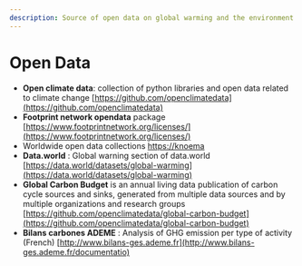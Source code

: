 ```yaml
---
description: Source of open data on global warming and the environment
---
```


# Open Data



* **Open climate data**: collection of python libraries and open data related to climate change [https://github.com/openclimatedata](https://github.com/openclimatedata)
* **Footprint network opendata** package [https://www.footprintnetwork.org/licenses/](https://www.footprintnetwork.org/licenses/)
* Worldwide open data collections [https://knoema](https://knoema.com)
* **Data.world** : Global warning section of data.world [https://data.world/datasets/global-warming](https://data.world/datasets/global-warming)
* **Global Carbon Budget** is an annual living data publication of carbon cycle sources and sinks, generated from multiple data sources and by multiple organizations and research groups [https://github.com/openclimatedata/global-carbon-budget](https://github.com/openclimatedata/global-carbon-budget)
* **Bilans carbones ADEME** : Analysis of GHG emission per type of activity \(French\)  [http://www.bilans-ges.ademe.fr](http://www.bilans-ges.ademe.fr/documentatio)




